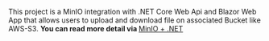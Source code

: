 This project is a MinIO integration with .NET Core Web Api and Blazor Web App that allows users to upload and download file on associated Bucket like AWS-S3.
<b>You can read more detail via </b><a href="https://swift-tachometer-275.notion.site/105b020061868009bdfcc231951b5899?v=2226e14be8ab436c9fd7f63f3040acc1">MinIO + .NET </a>
